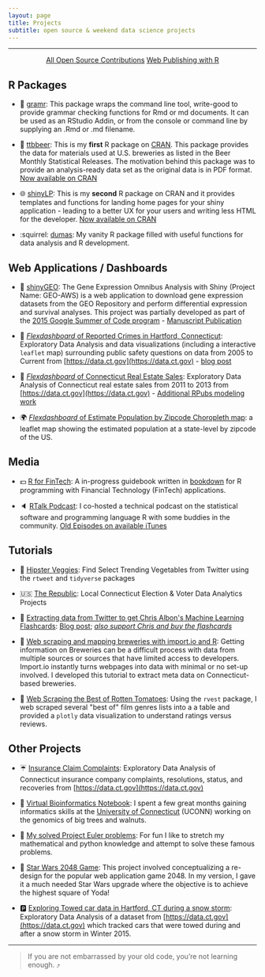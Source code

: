 ```yaml
---
layout: page
title: Projects
subtitle: open source & weekend data science projects
---
```


---------------

<div align="center">
<a href="https://jasdumas.github.io/open-source/" class="btn btn-success">All Open Source Contributions</a> 
<a href="http://rpubs.com/jasdumas/" class="btn btn-info">Web Publishing with R</a>
</div>


## R Packages

* :pencil: [gramr](https://github.com/ropenscilabs/gramr): This package wraps the command line tool, write-good to provide grammar checking functions for Rmd or md documents. It can be used as an RStudio Addin, or from the console or command line by supplying an .Rmd or .md filename.

* :beers: [ttbbeer](https://github.com/jasdumas/ttbbeer): This is my **first** R package on [CRAN](https://cran.r-project.org/). This package provides the data for materials used at U.S. breweries as listed in the Beer Monthly Statistical Releases. The motivation behind this package was to provide an analysis-ready data set as the original data is in PDF format. [Now available on CRAN](https://CRAN.R-project.org/package=ttbbeer)

* :globe_with_meridians: [shinyLP](https://github.com/jasdumas/shinyLP): This is my **second** R package on CRAN and it provides templates and functions for landing home pages for your shiny application - leading to a better UX for your users and writing less HTML for the developer. [Now available on CRAN](https://CRAN.R-project.org/package=shinyLP)

* :squirrel: [dumas](https://github.com/jasdumas/dumas): My vanity R package filled with useful functions for data analysis and R development. 

## Web Applications / Dashboards

* :microscope: [shinyGEO](http://jasdumas.github.io/shinyGEO/): The Gene Expression Omnibus Analysis with Shiny (Project Name: GEO-AWS) is a web application to download gene expression datasets from the GEO Repository and perform differential expression and survival analyses. This project was partially developed as part of the [2015 Google Summer of Code program](http://www.google-melange.com/gsoc/project/details/google/gsoc2015/jasdumas/5668600916475904) - [Manuscript Publication](http://bioinformatics.oxfordjournals.org/content/early/2016/08/07/bioinformatics.btw519.full.pdf?keytype=ref&ijkey=R1zz4cjrdze0PAC) 

* :police_car: [*Flexdashboard* of Reported Crimes in Hartford, Connecticut](https://jasminedumas.shinyapps.io/hartford-crime/): Exploratory Data Analysis and data visualizations (including a interactive `leaflet` map) surrounding public safety questions on data from 2005 to Current from [https://data.ct.gov](https://data.ct.gov) - [blog post](http://jasdumas.github.io/2016-08-22-crime-incidents-hartford/) 

* :house_with_garden: [*Flexdashboard* of Connecticut Real Estate Sales](http://jasdumas.github.io/tech-short-papers/flex-realestate.html): Exploratory Data Analysis of Connecticut real estate sales from 2011 to 2013 from [https://data.ct.gov](https://data.ct.gov)  - [Additional RPubs modeling work](http://rpubs.com/jasdumas/ct-realestate) 

* :earth_africa: [*Flexdashboard* of Estimate Population by Zipcode Choropleth map](https://jasminedumas.shinyapps.io/Choropleth_Zipcodes/): a leaflet map showing the estimated population at a state-level by zipcode of the US. 

## Media

* :dollar: [R for FinTech](https://jasdumas.github.io/r4fintech/): A in-progress guidebook written in [bookdown](https://bookdown.org/) for R programming with Financial Technology (FinTech) applications.

* :speaker: [RTalk Podcast](https://twitter.com/RTalkPodcast): I co-hosted a technical podcast on the statistical software and programming language R with some buddies in the community. [Old Episodes on available iTunes](https://itunes.apple.com/us/podcast/r-talk/id1030819337?mt=2) 

## Tutorials

* :carrot: [Hipster Veggies](https://github.com/jasdumas/hipster-veggies): Find Select Trending Vegetables from Twitter using the `rtweet` and `tidyverse` packages

* :us: [The Republic](https://github.com/jasdumas/the-republic): Local Connecticut Election & Voter Data Analytics Projects

* :robot: [Extracting data from Twitter to get Chris Albon's Machine Learning Flashcards](https://github.com/jasdumas/ml-flashcards): [Blog post](https://jasdumas.github.io/2017-05-02-twitter-ml-flashcards/); [_also support Chris and buy the flashcards_](https://store.chrisalbon.com/courses/machine-learning-flashcards)

* :beer: [Web scraping and mapping breweries with import.io and R](http://trendct.org/2016/03/18/tutorial-web-scraping-and-mapping-breweries-with-import-io-and-r/): Getting information on Breweries can be a difficult process with data from multiple sources or sources that have limited access to developers. Import.io instantly turns webpages into data with minimal or no set-up involved. I developed this tutorial to extract meta data on Connecticut-based breweries. 

* :tomato: [Web Scraping the Best of Rotten Tomatoes](http://rpubs.com/jasdumas/rotten-tomatoes): Using the `rvest` package, I web scraped several "best of" film genres lists into a a table and provided a `plotly` data visualization to understand ratings versus reviews. 



## Other Projects

* :umbrella: [Insurance Claim Complaints](http://rpubs.com/jasdumas/eda-ct-insurance): Exploratory Data Analysis of Connecticut insurance company complaints, resolutions, status, and recoveries from [https://data.ct.gov](https://data.ct.gov) 

* :deciduous_tree: [Virtual Bioinformatics Notebook](https://github.com/jasdumas/DouglasFir): I spent a few great months gaining informatics skills at the [University of Connecticut](http://bioinformatics.uconn.edu/) (UCONN) working on the genomics of big trees and walnuts. 

* :snake: [My solved Project Euler problems](https://github.com/jasdumas/LeonhardEuler): For fun I like to stretch my mathematical and python knowledge and attempt to solve these famous problems. 

* :milky_way: [Star Wars 2048 Game](http://jasdumas.github.io/2048/): This project involved conceptualizing a re-design for the popular web application game 2048. In my version, I gave it a much needed Star Wars upgrade where the objective is to achieve the highest square of Yoda! 

* :parking: [Exploring Towed car data in Hartford, CT during a snow storm](http://rpubs.com/jasdumas/hartford-snow-tows): Exploratory Data Analysis of a dataset from [https://data.ct.gov](https://data.ct.gov) which tracked cars that were towed during and after a snow storm in Winter 2015. 

---

> If you are not embarrassed by your old code, you’re not learning enough. :arrow_heading_up:
